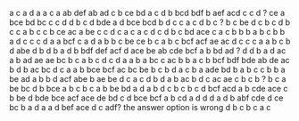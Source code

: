 a
c a
d a
a c
a 
ab
def
ab ad
c
b
ce bd
a c
d b
bcd bdf
b
aef acd
c
c
d
? ce
a
bce
bd bc
c
c
d
d b
c
d
bde
a
d
bce bcd
b d
c
c a
c d
b c
? b
c
be
d c
b
c
d
b c
c
a b
c
c b
ce ac
a
be
c
c d
c a
c
a c
d
c d
b c
bd
ace
c
a
c b
b
b
a b
c b
b
a
d c
c
c
d
a
a
bcf
c
a
d
a b
b
c
be ce
b
c
a b
c
bcf acf
ae ac
d c
c
c
a
a b
c
b
d
abe
d
b
d b
a
d b
bdf def
acf
d
ace
be ab
cde bcf
a
b
bd ad
? d
d
b
a d
ac
a b
ad ae
ae bc
b
c
a b
c d
c
d
a
a b
a
bc
c
ac
b
b a
c b
bcf
bdf bde
ab
de ac
b
d b
ac bc
d
c
a
a b
bce bcf
ac
bc be
b
c
b d
a
c
b
a
ade
bd
b
a
b c
c b
b
a
be ad
a b
b d
acf abe
b
ae be
d c
a
c
d
b d
a
b
ac
b
d c
ac ae
c
b c
b
? b
c
a
be bc
d b
bce
a
b
c b
c
a b
be bd
a
d
a b
d
c b
c b
c d
bcf acd
a b
cde
ace
c
b
be
d
bde bce
acf ace
de bd
c
d
bce bcf
a b
cd
a d
d
d a
d
b
abf cde
d
ce bc
b a
d a
a
d
bef ace
d c
adf?  the answer option is wrong
d b
c b
c
a c
